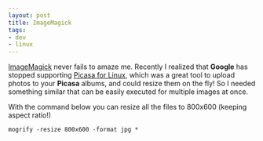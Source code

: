 ```yaml
---
layout: post
title: ImageMagick
tags:
- dev
- linux
---
```


[ImageMagick](http://www.imagemagick.org) never fails to amaze me. Recently I realized that **Google** has stopped supporting [Picasa for Linux](http://www.omgubuntu.co.uk/2012/04/google-officially-drop-picasa-for-linux), which was a great tool to upload photos to your **Picasa** albums, and could resize them on the fly! So I needed something similar that can be easily executed for multiple images at once.

With the command below you can resize all the files to 800x600 (keeping aspect ratio!)

`mogrify -resize 800x600 -format jpg *`
